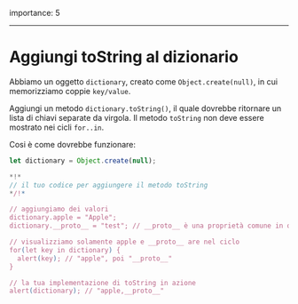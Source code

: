 importance: 5

---

# Aggiungi toString al dizionario

Abbiamo un oggetto `dictionary`, creato come `Object.create(null)`, in cui memorizziamo coppie `key/value`.

Aggiungi un metodo `dictionary.toString()`, il quale dovrebbe ritornare un lista di chiavi separate da virgola. Il metodo `toString` non deve essere mostrato nei cicli `for..in`.

Cosi è come dovrebbe funzionare:

```js
let dictionary = Object.create(null);

*!*
// il tuo codice per aggiungere il metodo toString
*/!*

// aggiungiamo dei valori
dictionary.apple = "Apple";
dictionary.__proto__ = "test"; // __proto__ è una proprietà comune in questo caso

// visualizziamo solamente apple e __proto__ are nel ciclo
for(let key in dictionary) {
  alert(key); // "apple", poi "__proto__"
}  

// la tua implementazione di toString in azione
alert(dictionary); // "apple,__proto__"
```
